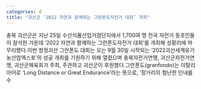 ```yaml
---
categories: d
title: "괴산군 ‘2022 자연과 함께하는 그란폰도자전거 대회’ 개최"
---
```

충북 괴산군은 지난 25일 수산식품산업거점단지에서 1,700여 명 전국 자전거 동호인들이 참석한 가운데 ‘2022 자연과 함께하는 그란폰도자전거 대회’를 개최해 성황리에 마무리했다.이번 청정괴산 그란폰도 대회는 오는 9월 30일 시작되는 ‘2022괴산세계유기농산업엑스포’의 성공 개최를 기원하기 위해 열렸으며 충북자전거연맹, 괴산군자전거연맹, 괴산군체육회가 주최, 주관하고 괴산군이 후원했다.그란폰도(granfondo)는 이탈리아어로 ‘Long Distance or Great Endurance’라는 뜻으로, ‘장거리의 험난한 인내를 수